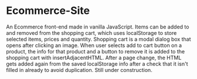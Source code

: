 # Ecommerce-Site
An Ecommerce front-end made in vanilla JavaScript. Items can be added to and removed from the shopping cart, which uses localStorage to store selected items, prices and quantity. Shopping cart is a modal dialog box that opens after clicking an image. When user selects add to cart button on a product, the info for that product and a button to remove it is added to the shopping cart with insertAdjacentHTML. After a page change, the HTML gets added again from the saved localStorage info after a check that it isn't filled in already to avoid duplication. Still under construction. 
